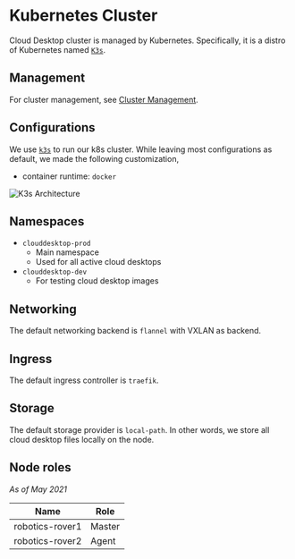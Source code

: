 # Kubernetes Cluster

Cloud Desktop cluster is managed by Kubernetes. Specifically, it is a distro of Kubernetes named [`K3s`](https://rancher.com/docs/k3s/latest/en/).

## Management

For cluster management, see [Cluster Management](operating/cluster.md).

## Configurations

We use [`k3s`](https://rancher.com/docs/k3s/latest/en/architecture/) to run our k8s cluster. While leaving most configurations as default, we made the following customization,

- container runtime: `docker`

![K3s Architecture](https://rancher.com/docs/img/rancher/k3s-architecture-single-server.png)

## Namespaces

- `clouddesktop-prod`
  - Main namespace
  - Used for all active cloud desktops
- `clouddesktop-dev`
  - For testing cloud desktop images

## Networking

The default networking backend is `flannel` with VXLAN as backend.

## Ingress

The default ingress controller is `traefik`.

## Storage

The default storage provider is `local-path`. In other words, we store all cloud desktop files locally on the node.

## Node roles

*As of May 2021*

| Name | Role |
| --- | --- |
| robotics-rover1 | Master |
| robotics-rover2 | Agent |
